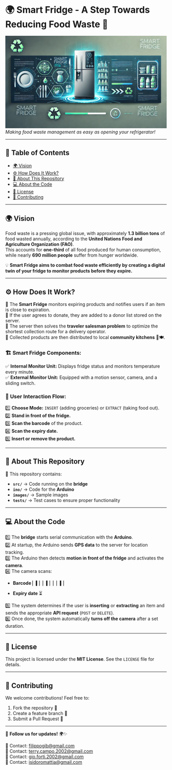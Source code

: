 # 🌍 Smart Fridge - A Step Towards Reducing Food Waste 🍏

![Smart Fridge Banner](banner.png)  
*Making food waste management as easy as opening your refrigerator!*

---

## 📌 Table of Contents
- [🌍 Vision](#-vision)
- [⚙️ How Does It Work?](#️-how-does-it-work)
- [📂 About This Repository](#-about-this-repository)
- [💻 About the Code](#-about-the-code)
- [📜 License](#-license)
- [🤝 Contributing](#-contributing)

---

## 🌍 Vision
Food waste is a pressing global issue, with approximately **1.3 billion tons** of food wasted annually, according to the **United Nations Food and Agriculture Organization (FAO)**.  
This accounts for **one-third** of all food produced for human consumption, while nearly **690 million people** suffer from hunger worldwide.  

💡 **Smart Fridge aims to combat food waste efficiently by creating a digital twin of your fridge to monitor products before they expire.**

---

## ⚙️ How Does It Work?

🔹 The **Smart Fridge** monitors expiring products and notifies users if an item is close to expiration.  
🔹 If the user agrees to donate, they are added to a donor list stored on the server.  
🔹 The server then solves the **traveler salesman problem** to optimize the shortest collection route for a delivery operator.  
🔹 Collected products are then distributed to local **community kitchens** 🏡🍽.

### 🏗 **Smart Fridge Components:**
✅ **Internal Monitor Unit:** Displays fridge status and monitors temperature every minute.  
✅ **External Monitor Unit:** Equipped with a motion sensor, camera, and a sliding switch.  

### 🚀 **User Interaction Flow:**
1️⃣ **Choose Mode:** `INSERT` (adding groceries) or `EXTRACT` (taking food out).  
2️⃣ **Stand in front of the fridge.**  
3️⃣ **Scan the barcode** of the product.  
4️⃣ **Scan the expiry date.**  
5️⃣ **Insert or remove the product.**  

---

## 📂 About This Repository

📌 This repository contains:
- **`src/`** → Code running on the **bridge**
- **`ino/`** → Code for the **Arduino**
- **`images/`** → Sample images
- **`tests/`** → Test cases to ensure proper functionality

---

## 💻 About the Code

1️⃣ The **bridge** starts serial communication with the **Arduino**.  
2️⃣ At startup, the Arduino sends **GPS data** to the server for location tracking.  
3️⃣ The Arduino then detects **motion in front of the fridge** and activates the **camera**.  
4️⃣ The camera scans:
   - **Barcode** ▏▍▏▏▍▏▏▏▍▏

   - **Expiry date** ⏳  

5️⃣ The system determines if the user is **inserting** or **extracting** an item and sends the appropriate **API request** (`POST` or `DELETE`).  
6️⃣ Once done, the system automatically **turns off the camera** after a set duration.

---

## 📜 License
This project is licensed under the **MIT License**. See the `LICENSE` file for details.

---

## 🤝 Contributing
We welcome contributions! Feel free to:
1. Fork the repository 🍴
2. Create a feature branch 🌿
3. Submit a Pull Request 🔄

---

🔗 **Follow us for updates!** 🌍✨

📧 Contact: [filippogib@gmail.com](mailto:your.email@example.com)  
📧 Contact: [terry.campo.2002@gmail.com](mailto:your.email@example.com)  
📧 Contact: [gio.forti.2002@gmail.com](mailto:your.email@example.com)  
📧 Contact: [isidoromattia@gmail.com](mailto:your.email@example.com)



